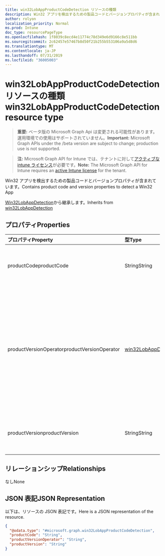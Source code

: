 ```yaml
---
title: win32LobAppProductCodeDetection リソースの種類
description: Win32 アプリを検出するための製品コードとバージョンプロパティが含まれています。
author: rolyon
localization_priority: Normal
ms.prod: Intune
doc_type: resourcePageType
ms.openlocfilehash: 1f8039c8ecd4e11774c78d349e6d9166c8e511bb
ms.sourcegitcommit: 2c62457e57467b8d50f21b255b553106a9a5d8d6
ms.translationtype: MT
ms.contentlocale: ja-JP
ms.lasthandoff: 07/31/2019
ms.locfileid: "36005003"
---
```

# <a name="win32lobappproductcodedetection-resource-type"></a><span data-ttu-id="3ddfa-103">win32LobAppProductCodeDetection リソースの種類</span><span class="sxs-lookup"><span data-stu-id="3ddfa-103">win32LobAppProductCodeDetection resource type</span></span>

> <span data-ttu-id="3ddfa-104">**重要:** ベータ版の Microsoft Graph Api は変更される可能性があります。運用環境での使用はサポートされていません。</span><span class="sxs-lookup"><span data-stu-id="3ddfa-104">**Important:** Microsoft Graph APIs under the /beta version are subject to change; production use is not supported.</span></span>

> <span data-ttu-id="3ddfa-105">**注:** Microsoft Graph API for Intune では、テナントに対して[アクティブな intune ライセンス](https://go.microsoft.com/fwlink/?linkid=839381)が必要です。</span><span class="sxs-lookup"><span data-stu-id="3ddfa-105">**Note:** The Microsoft Graph API for Intune requires an [active Intune license](https://go.microsoft.com/fwlink/?linkid=839381) for the tenant.</span></span>

<span data-ttu-id="3ddfa-106">Win32 アプリを検出するための製品コードとバージョンプロパティが含まれています。</span><span class="sxs-lookup"><span data-stu-id="3ddfa-106">Contains product code and version properties to detect a Win32 App</span></span>


<span data-ttu-id="3ddfa-107">[Win32LobAppDetection](../resources/intune-apps-win32lobappdetection.md)から継承します。</span><span class="sxs-lookup"><span data-stu-id="3ddfa-107">Inherits from [win32LobAppDetection](../resources/intune-apps-win32lobappdetection.md)</span></span>

## <a name="properties"></a><span data-ttu-id="3ddfa-108">プロパティ</span><span class="sxs-lookup"><span data-stu-id="3ddfa-108">Properties</span></span>
|<span data-ttu-id="3ddfa-109">プロパティ</span><span class="sxs-lookup"><span data-stu-id="3ddfa-109">Property</span></span>|<span data-ttu-id="3ddfa-110">型</span><span class="sxs-lookup"><span data-stu-id="3ddfa-110">Type</span></span>|<span data-ttu-id="3ddfa-111">説明</span><span class="sxs-lookup"><span data-stu-id="3ddfa-111">Description</span></span>|
|:---|:---|:---|
|<span data-ttu-id="3ddfa-112">productCode</span><span class="sxs-lookup"><span data-stu-id="3ddfa-112">productCode</span></span>|<span data-ttu-id="3ddfa-113">String</span><span class="sxs-lookup"><span data-stu-id="3ddfa-113">String</span></span>|<span data-ttu-id="3ddfa-114">Win32 基幹業務 (LoB) アプリの製品コード。</span><span class="sxs-lookup"><span data-stu-id="3ddfa-114">The product code of Win32 Line of Business (LoB) app.</span></span>|
|<span data-ttu-id="3ddfa-115">productVersionOperator</span><span class="sxs-lookup"><span data-stu-id="3ddfa-115">productVersionOperator</span></span>|[<span data-ttu-id="3ddfa-116">win32LobAppDetectionOperator</span><span class="sxs-lookup"><span data-stu-id="3ddfa-116">win32LobAppDetectionOperator</span></span>](../resources/intune-apps-win32lobappdetectionoperator.md)|<span data-ttu-id="3ddfa-117">製品バージョンを検出するための演算子。</span><span class="sxs-lookup"><span data-stu-id="3ddfa-117">The operator to detect product version.</span></span> <span data-ttu-id="3ddfa-118">可能な値は、`notConfigured`、`equal`、`notEqual`、`greaterThan`、`greaterThanOrEqual`、`lessThan`、`lessThanOrEqual` です。</span><span class="sxs-lookup"><span data-stu-id="3ddfa-118">Possible values are: `notConfigured`, `equal`, `notEqual`, `greaterThan`, `greaterThanOrEqual`, `lessThan`, `lessThanOrEqual`.</span></span>|
|<span data-ttu-id="3ddfa-119">productVersion</span><span class="sxs-lookup"><span data-stu-id="3ddfa-119">productVersion</span></span>|<span data-ttu-id="3ddfa-120">String</span><span class="sxs-lookup"><span data-stu-id="3ddfa-120">String</span></span>|<span data-ttu-id="3ddfa-121">Win32 基幹業務 (LoB) アプリの製品バージョン。</span><span class="sxs-lookup"><span data-stu-id="3ddfa-121">The product version of Win32 Line of Business (LoB) app.</span></span>|

## <a name="relationships"></a><span data-ttu-id="3ddfa-122">リレーションシップ</span><span class="sxs-lookup"><span data-stu-id="3ddfa-122">Relationships</span></span>
<span data-ttu-id="3ddfa-123">なし</span><span class="sxs-lookup"><span data-stu-id="3ddfa-123">None</span></span>

## <a name="json-representation"></a><span data-ttu-id="3ddfa-124">JSON 表記</span><span class="sxs-lookup"><span data-stu-id="3ddfa-124">JSON Representation</span></span>
<span data-ttu-id="3ddfa-125">以下は、リソースの JSON 表記です。</span><span class="sxs-lookup"><span data-stu-id="3ddfa-125">Here is a JSON representation of the resource.</span></span>
<!-- {
  "blockType": "resource",
  "@odata.type": "microsoft.graph.win32LobAppProductCodeDetection"
}
-->
``` json
{
  "@odata.type": "#microsoft.graph.win32LobAppProductCodeDetection",
  "productCode": "String",
  "productVersionOperator": "String",
  "productVersion": "String"
}
```





